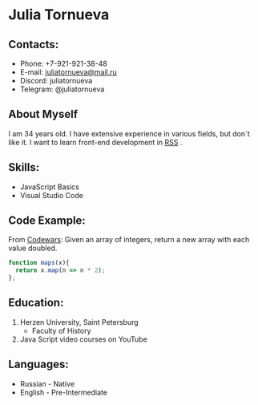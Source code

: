 # Julia Tornueva

## Contacts:

* Phone: +7-921-921-38-48
* E-mail: juliatornueva@mail.ru
* Discord: juliatornueva
* Telegram: @juliatornueva

## About Myself

I am 34 years old. I have extensive experience in various fields, but don`t like it.
I want to learn front-end development in [RSS](https://rs.school) .

## Skills:

* JavaScript Basics
* Visual Studio Code

## Code Example:

From [Codewars](https://www.codewars.com): Given an array of integers, return a new array with each value doubled.

```javascript
function maps(x){
  return x.map(n => n * 2);
};
```

## Education:

1. Herzen University, Saint Petersburg
   * Faculty of History
2. Java Script video courses on YouTube

## Languages:

* Russian - Native
* English - Pre-Intermediate
